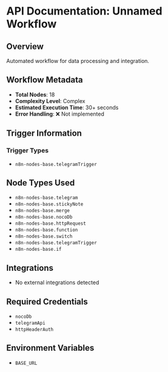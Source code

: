 # API Documentation: Unnamed Workflow

## Overview
Automated workflow for data processing and integration.

## Workflow Metadata
- **Total Nodes**: 18
- **Complexity Level**: Complex
- **Estimated Execution Time**: 30+ seconds
- **Error Handling**: ❌ Not implemented

## Trigger Information
### Trigger Types
- `n8n-nodes-base.telegramTrigger`

## Node Types Used
- `n8n-nodes-base.telegram`
- `n8n-nodes-base.stickyNote`
- `n8n-nodes-base.merge`
- `n8n-nodes-base.nocoDb`
- `n8n-nodes-base.httpRequest`
- `n8n-nodes-base.function`
- `n8n-nodes-base.switch`
- `n8n-nodes-base.telegramTrigger`
- `n8n-nodes-base.if`

## Integrations
- No external integrations detected

## Required Credentials
- `nocoDb`
- `telegramApi`
- `httpHeaderAuth`

## Environment Variables
- `BASE_URL`
